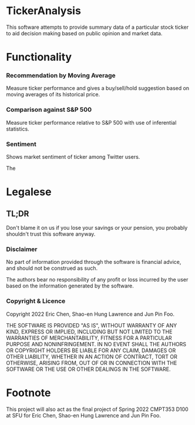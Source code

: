 # TickerAnalysis

This software attempts to provide summary data of a particular stock ticker to aid decision making based on public opinion and market data.

# Functionality

### Recommendation by Moving Average

Measure ticker performance and gives a buy/sell/hold suggestion based on moving averages of its historical price.

### Comparison against S&P 500

Measure ticker performance relative to S&P 500 with use of inferential statistics.

### Sentiment

Shows market sentiment of ticker among Twitter users.

The

# Legalese

## TL;DR

Don't blame it on us if you lose your savings or your pension, you probably shouldn't trust this software anyway.

### Disclaimer

No part of information provided through the software is financial advice, and should not be construed as such.

The authors bear no responsibility of any profit or loss incurred by the user based on the information generated by the software.

### Copyright & Licence

Copyright 2022 Eric Chen, Shao-en Hung Lawrence and Jun Pin Foo.

THE SOFTWARE IS PROVIDED "AS IS", WITHOUT WARRANTY OF ANY KIND, EXPRESS OR IMPLIED, INCLUDING BUT NOT LIMITED TO THE WARRANTIES OF MERCHANTABILITY, FITNESS FOR A PARTICULAR PURPOSE AND NONINFRINGEMENT. IN NO EVENT SHALL THE AUTHORS OR COPYRIGHT HOLDERS BE LIABLE FOR ANY CLAIM, DAMAGES OR OTHER LIABILITY, WHETHER IN AN ACTION OF CONTRACT, TORT OR OTHERWISE, ARISING FROM, OUT OF OR IN CONNECTION WITH THE SOFTWARE OR THE USE OR OTHER DEALINGS IN THE SOFTWARE.

# Footnote
This project will also act as the final project of Spring 2022 CMPT353 D100 at SFU for Eric Chen, Shao-en Hung Lawrence and Jun Pin Foo. 